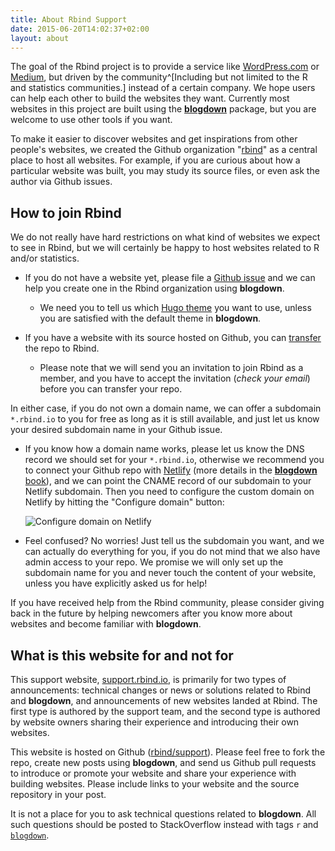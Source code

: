 ```yaml
---
title: About Rbind Support
date: 2015-06-20T14:02:37+02:00
layout: about
---
```


The goal of the Rbind project is to provide a service like [WordPress.com](https://wordpress.com) or [Medium](https://medium.com), but driven by the community^[Including but not limited to the R and statistics communities.] instead of a certain company. We hope users can help each other to build the websites they want. Currently most websites in this project are built using the [**blogdown**](https://github.com/rstudio/blogdown) package, but you are welcome to use other tools if you want.

To make it easier to discover websites and get inspirations from other people's websites, we created the Github organization "[rbind](https://github.com/rbind)" as a central place to host all websites. For example, if you are curious about how a particular website was built, you may study its source files, or even ask the author via Github issues.

## How to join Rbind

We do not really have hard restrictions on what kind of websites we expect to see in Rbind, but we will certainly be happy to host websites related to R and/or statistics.

- If you do not have a website yet, please file a [Github issue](https://github.com/rbind/support/issues) and we can help you create one in the Rbind organization using **blogdown**.

    - We need you to tell us which [Hugo theme](http://themes.gohugo.io) you want to use, unless you are satisfied with the default theme in **blogdown**.

- If you have a website with its source hosted on Github, you can [transfer](https://help.github.com/articles/transferring-a-repository-owned-by-your-personal-account/) the repo to Rbind.

    - Please note that we will send you an invitation to join Rbind as a member, and you have to accept the invitation (_check your email_) before you can transfer your repo.
    
In either case, if you do not own a domain name, we can offer a subdomain `*.rbind.io` to you for free as long as it is still available, and just let us know your desired subdomain name in your Github issue.

- If you know how a domain name works, please let us know the DNS record we should set for your `*.rbind.io`, otherwise we recommend you to connect your Github repo with [Netlify](https://www.netlify.com) (more details in the [**blogdown** book](https://bookdown.org/yihui/blogdown/netlify.html)), and we can point the CNAME record of our subdomain to your Netlify subdomain. Then you need to configure the custom domain on Netlify by hitting the "Configure domain" button:

    ![Configure domain on Netlify](https://cloud.githubusercontent.com/assets/163582/26532991/e3e5bb40-4453-11e7-9bbb-ad54f5e14d09.png)

- Feel confused? No worries! Just tell us the subdomain you want, and we can actually do everything for you, if you do not mind that we also have admin access to your repo. We promise we will only set up the subdomain name for you and never touch the content of your website, unless you have explicitly asked us for help!

If you have received help from the Rbind community, please consider giving back in the future by helping newcomers after you know more about websites and become familiar with **blogdown**.

## What is this website for and not for

This support website, [support.rbind.io](https://support.rbind.io), is primarily for two types of announcements: technical changes or news or solutions related to Rbind and **blogdown**, and announcements of new websites landed at Rbind. The first type is authored by the support team, and the second type is authored by website owners sharing their experience and introducing their own websites.

This website is hosted on Github ([rbind/support](https://github.com/rbind/support)). Please feel free to fork the repo, create new posts using **blogdown**, and send us Github pull requests to introduce or promote your website and share your experience with building websites. Please include links to your website and the source repository in your post.

It is not a place for you to ask technical questions related to **blogdown**. All such questions should be posted to StackOverflow instead with tags `r` and [`blogdown`](http://stackoverflow.com/tags/blogdown).
